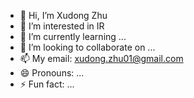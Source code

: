 - 👋 Hi, I’m Xudong Zhu
- 👀 I’m interested in IR
- 🌱 I’m currently learning ...
- 💞️ I’m looking to collaborate on ...
- 📫 My email: xudong.zhu01@gmail.com
- 😄 Pronouns: ...
- ⚡ Fun fact: ...

<!---
xudong-zhu01/xudong-zhu01 is a ✨ special ✨ repository because its `README.md` (this file) appears on your GitHub profile.
You can click the Preview link to take a look at your changes.
--->
